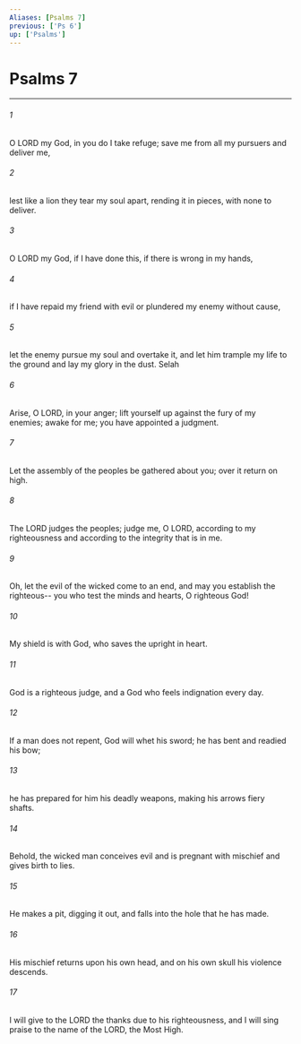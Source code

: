 ```yaml
---
Aliases: [Psalms 7]
previous: ['Ps 6']
up: ['Psalms']
---
```

# Psalms 7

***

 

###### 1 
O LORD my God, in you do I take refuge; 
 save me from all my pursuers and deliver me, 
 
 

###### 2 
lest like a lion they tear my soul apart, 
 rending it in pieces, with none to deliver.
 
 

###### 3 
O LORD my God, if I have done this, 
 if there is wrong in my hands, 
 
 

###### 4 
if I have repaid my friend with evil 
 or plundered my enemy without cause, 
 
 

###### 5 
let the enemy pursue my soul and overtake it, 
 and let him trample my life to the ground 
 and lay my glory in the dust. Selah
 
 

###### 6 
Arise, O LORD, in your anger; 
 lift yourself up against the fury of my enemies; 
 awake for me; you have appointed a judgment. 
 
 

###### 7 
Let the assembly of the peoples be gathered about you; 
 over it return on high.
 
 

###### 8 
The LORD judges the peoples; 
 judge me, O LORD, according to my righteousness 
 and according to the integrity that is in me. 
 
 

###### 9 
Oh, let the evil of the wicked come to an end, 
 and may you establish the righteous-- 
 you who test the minds and hearts, 
 O righteous God! 
 
 

###### 10 
My shield is with God, 
 who saves the upright in heart. 
 
 

###### 11 
God is a righteous judge, 
 and a God who feels indignation every day.
 
 

###### 12 
If a man does not repent, God will whet his sword; 
 he has bent and readied his bow; 
 
 

###### 13 
he has prepared for him his deadly weapons, 
 making his arrows fiery shafts. 
 
 

###### 14 
Behold, the wicked man conceives evil 
 and is pregnant with mischief 
 and gives birth to lies. 
 
 

###### 15 
He makes a pit, digging it out, 
 and falls into the hole that he has made. 
 
 

###### 16 
His mischief returns upon his own head, 
 and on his own skull his violence descends.
 
 

###### 17 
I will give to the LORD the thanks due to his righteousness, 
 and I will sing praise to the name of the LORD, the Most High.
 
